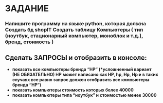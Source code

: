 # ЗАДАНИЕ
<h3>Напишите программу на языке python, которая должна
Создать бд shopIT
Создать таблицу Компьютеры ( тип (ноутбук, стационарный компьютер, моноблок и т.д.), бренд, стоимость )</h3>

<h2>Сделать ЗАПРОСЫ и отобразить в консоле:</h2>

- <b>показать все компьютеры бренда “HP” 
(*усложненный вариант (НЕ ОБЯЗАТЕЛЬНО) HP может написано как HP, hp, Hp, Hp и 
в таких случаях все равно запрос должен отобразить все компьютеры бренда “HP”) <br>
- показать компьютеры стоимость которых более 40000 <br>
- показать компьютеры типа “ноутбук” и стоимостью менее 30000

